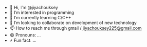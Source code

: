 - 👋 Hi, I’m @jiyachouksey
- 👀 I’m interested in programming 
- 🌱 I’m currently learning C/C++
- 💞️ I’m looking to collaborate on development of new technology 
- 📫 How to reach me through gmail / jiyachouksey225@gmail.com
- 😄 Pronouns: ...
- ⚡ Fun fact: ...

<!---
jiyachouksey/jiyachouksey is a ✨ special ✨ repository because its `README.md` (this file) appears on your GitHub profile.
You can click the Preview link to take a look at your changes.
--->
